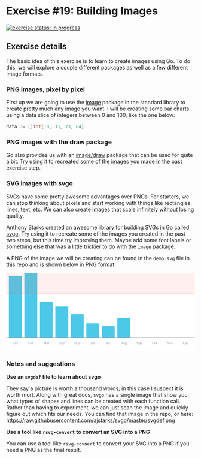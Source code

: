# Exercise #19: Building Images

[![exercise status: in progress](https://img.shields.io/badge/exercise%20status-in%20progress-yellow.svg?style=for-the-badge)](https://gophercises.com/exercises/image)

## Exercise details

The basic idea of this exercise is to learn to create images using Go. To do this, we will explore a couple different packages as well as a few different image formats.

### PNG images, pixel by pixel

First up we are going to use the [image](https://golang.org/pkg/image/) package in the standard library to create pretty much any image you want. I will be creating some bar charts using a data slice of integers between 0 and 100, like the one below:

```go
data := []int{10, 33, 73, 64}
```

### PNG images with the draw package

Go also provides us with an [image/draw](https://golang.org/pkg/image/draw/) package that can be used for quite a bit. Try using it to recreated some of the images you made in the past exercise step.

### SVG images with svgo

SVGs have some pretty awesome advantages over PNGs. For starters, we can stop thinking about pixels and start working with things like rectangles, lines, text, etc. We can also create images that scale infinitely without losing quality.

[Anthony Starks](https://twitter.com/ajstarks) created an awesome library for building SVGs in Go called [svgo](https://github.com/ajstarks/svgo). Try using it to recreate some of the images you created in the past two steps, but this time try improving them. Maybe add some font labels or something else that was a little trickier to do with the `image` package.

A PNG of the image we will be creating can be found in the `demo.svg` file in this repo and is shown below in PNG format.

![A demo of the image we will be creating in the "image" exercise.](https://raw.githubusercontent.com/gophercises/image/master/demo.png)


### Notes and suggestions

**Use an `svgdef` file to learn about svgo**

They say a picture is worth a thousand words; in this case I suspect it is worth mort. Along with great docs, `svgo` has a single image that show you what types of shapes and lines can be created with each function call. Rather than having to experiment, we can just scan the image and quickly figure out which fits our needs. You can find that image in the repo, or here: <https://raw.githubusercontent.com/ajstarks/svgo/master/svgdef.png>

**Use a tool like `rsvg-convert` to convert an SVG into a PNG**

You can use a tool like `rsvg-covnert` to convert your SVG into a PNG if you need a PNG as the final result.
